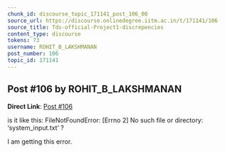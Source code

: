 ```yaml
---
chunk_id: discourse_topic_171141_post_106_00
source_url: https://discourse.onlinedegree.iitm.ac.in/t/171141/106
source_title: Tds-official-Project1-discrepencies
content_type: discourse
tokens: 73
username: ROHIT_B_LAKSHMANAN
post_number: 106
topic_id: 171141
---
```


## Post #106 by ROHIT_B_LAKSHMANAN

**Direct Link**: [Post #106](https://discourse.onlinedegree.iitm.ac.in/t/171141/106)

is it like this: FileNotFoundError: [Errno 2] No such file or directory: ‘system_input.txt’ ?

I am getting this error.
